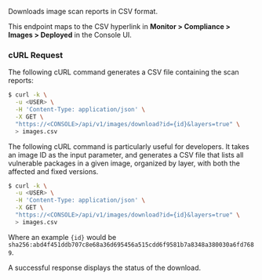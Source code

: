 Downloads image scan reports in CSV format.

This endpoint maps to the CSV hyperlink in **Monitor > Compliance > Images > Deployed** in the Console UI.

### cURL Request

The following cURL command generates a CSV file containing the scan reports:

```bash
$ curl -k \
  -u <USER> \
  -H 'Content-Type: application/json' \
  -X GET \
  "https://<CONSOLE>/api/v1/images/download?id={id}&layers=true" \
  > images.csv
```

The following cURL command is particularly useful for developers.
It takes an image ID as the input parameter, and generates a CSV file that lists all vulnerable packages in a given image, organized by layer, with both the affected and fixed versions.

```bash
$ curl -k \
  -u <USER> \
  -H 'Content-Type: application/json' \
  -X GET \
  "https://<CONSOLE>/api/v1/images/download?id={id}&layers=true" \
  > images.csv
```

Where an example `{id}` would be `sha256:abd4f451ddb707c8e68a36d695456a515cdd6f9581b7a8348a380030a6fd7689`.

A successful response displays the status of the download.
